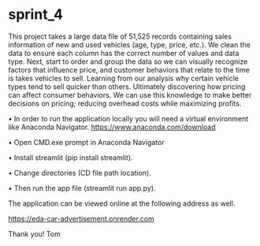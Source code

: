 # sprint_4
This project takes a large data file of 51,525 records containing sales information of new and used vehicles (age, type, price, etc.).  We clean the data to ensure each column has the correct number of values and data type.   Next, start to order and group the data so we can visually recognize factors that influence price, and customer behaviors that relate to the time is takes vehicles to sell.  Learning from our analysis why certain vehicle types tend to sell quicker than others.  Ultimately discovering how pricing can affect consumer behaviors.  We can use this knowledge to make better decisions on pricing; reducing overhead costs while maximizing profits.

•	In order to run the application locally you will need a virtual environment like Anaconda Navigator. https://www.anaconda.com/download

•	Open CMD.exe prompt in Anaconda Navigator 

•	Install streamlit (pip install streamlit).

•	Change directories (CD file path location).  

•	Then run the app file  (streamlit run app.py).

The application can be viewed online at the following address as well. 

https://eda-car-advertisement.onrender.com

Thank you!  Tom

